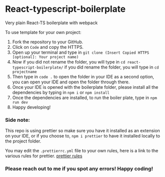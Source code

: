# React-typescript-boilerplate

Very plain React-TS boilerplate with webpack

To use template for your own project:

1. Fork the repository to your GitHub.
2. Click on `Code` and copy the HTTPS.
3. Open up your terminal and type in `git clone (Insert Copied HTTPS [optional]: Your project name)`
4. Now if you did not rename the folder, you will type in `cd react-typescript-boilerplate/` if you did rename the folder, you will type in `cd projectname`
5. Then type in `code .` to open the folder in your IDE as a second option, you can open your IDE and open the folder through there.
6. Once your IDE is opened with the boilerplate folder, please install all the dependencies by typing in `npm i` or `npm install`
7. Once the dependencies are installed, to run the boiler plate, type in `npm run dev`
8. Happy developing!

### Side note:

This repo is using prettier so make sure you have it installed as an extension on your IDE, or if you choose to, `npm i prettier` to have it installed locally to the project folder.

You may edit the `.prettierrc.yml` file to your own rules, here is a link to the various rules for prettier. [prettier rules](https://prettier.io/docs/en/options.html)

### Please reach out to me if you spot any errors! Happy coding!
